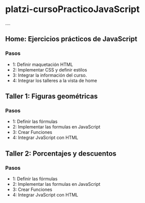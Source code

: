 # platzi-cursoPracticoJavaScript

....

## Home: Ejercicios prácticos de JavaScript

### Pasos
- 1: Definir maquetación HTML
- 2: Implementar CSS y definir estilos
- 3: Integrar la información del curso.
- 4: Integrar los talleres a la vista de home

## Taller 1: Figuras geométricas

### Pasos
- 1: Definir las fórmulas
- 2: Implementar las formulas en JavaScript
- 3: Crear Funciones
- 4: Integrar JvaScript con HTML

## Taller 2: Porcentajes y descuentos

### Pasos
- 1: Definir las fórmulas
- 2: Implementar las formulas en JavaScript
- 3: Crear Funciones
- 4: Integrar JvaScript con HTML
